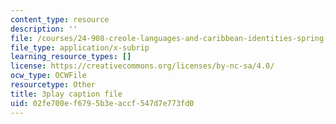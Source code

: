 ```yaml
---
content_type: resource
description: ''
file: /courses/24-908-creole-languages-and-caribbean-identities-spring-2017/02fe700ef6795b3eaccf547d7e773fd0_vHflY7UBg70.srt
file_type: application/x-subrip
learning_resource_types: []
license: https://creativecommons.org/licenses/by-nc-sa/4.0/
ocw_type: OCWFile
resourcetype: Other
title: 3play caption file
uid: 02fe700e-f679-5b3e-accf-547d7e773fd0
---
```

